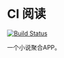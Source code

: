 # Cl 阅读
[![Build Status](https://travis-ci.com/cildhdi/ClReader.svg?token=kKY3Hs2CnyW2AqbwtmzY&branch=master)](https://travis-ci.com/cildhdi/ClReader)

一个小说聚合APP。
